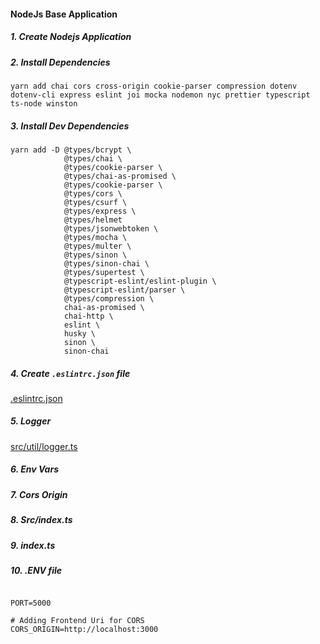 #### NodeJs Base Application

##### 1. Create Nodejs Application

##### 2. Install Dependencies

```
yarn add chai cors cross-origin cookie-parser compression dotenv dotenv-cli express eslint joi mocka nodemon nyc prettier typescript ts-node winston
```

##### 3. Install Dev Dependencies

```
yarn add -D @types/bcrypt \
            @types/chai \
            @types/cookie-parser \
            @types/chai-as-promised \
            @types/cookie-parser \
            @types/cors \
            @types/csurf \
            @types/express \
            @types/helmet
            @types/jsonwebtoken \
            @types/mocha \
            @types/multer \
            @types/sinon \
            @types/sinon-chai \
            @types/supertest \
            @typescript-eslint/eslint-plugin \
            @typescript-eslint/parser \
            @types/compression \
            chai-as-promised \
            chai-http \
            eslint \
            husky \
            sinon \
            sinon-chai
```

##### 4. Create `.eslintrc.json` file

[.eslintrc.json](.eslintrc.json)

##### 5. Logger

[src/util/logger.ts](logger.ts)

##### 6. Env Vars

##### 7. Cors Origin

##### 8. Src/index.ts

##### 9. index.ts

##### 10. .ENV file

```

PORT=5000

# Adding Frontend Uri for CORS
CORS_ORIGIN=http://localhost:3000

```
